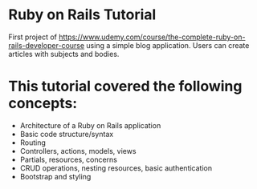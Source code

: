 # Ruby on Rails Tutorial

First project of https://www.udemy.com/course/the-complete-ruby-on-rails-developer-course using a simple blog application. Users can create articles with subjects and bodies. 

# This tutorial covered the following concepts:

* Architecture of a Ruby on Rails application
* Basic code structure/syntax
* Routing
* Controllers, actions, models, views
* Partials, resources, concerns
* CRUD operations, nesting resources, basic authentication
* Bootstrap and styling
